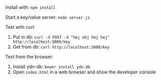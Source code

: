 Install with: `npm install`

Start a key/value server: `node server.js`

Test with curl:

1. Put in db: `curl -X POST -d "hej ehj hej hej" http://localhost:3000/key`
2. Get from db: `curl http://localhost:3000/key`

Test from the browser:

1. Install ydn-db: `bower install ydn.db`
2. Open `index.html` in a web browser and show the developer console
